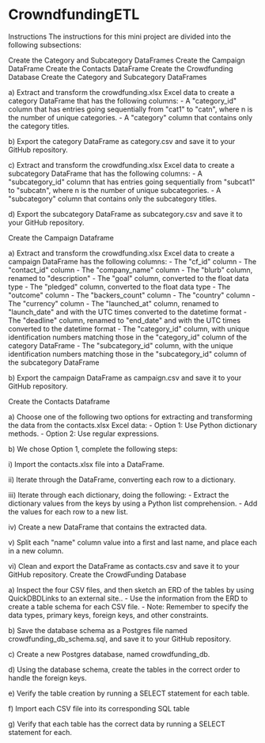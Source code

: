 # CrowndfundingETL


Instructions The instructions for this mini project are divided into the following subsections:

Create the Category and Subcategory DataFrames
Create the Campaign DataFrame
Create the Contacts DataFrame
Create the Crowdfunding Database
Create the Category and Subcategory DataFrames

a) Extract and transform the crowdfunding.xlsx Excel data to create a category DataFrame that has the following columns: - A "category_id" column that has entries going sequentially from "cat1" to "catn", where n is the number of unique categories. - A "category" column that contains only the category titles.

b) Export the category DataFrame as category.csv and save it to your GitHub repository.

c) Extract and transform the crowdfunding.xlsx Excel data to create a subcategory DataFrame that has the following columns: - A "subcategory_id" column that has entries going sequentially from "subcat1" to "subcatn", where n is the number of unique subcategories. - A "subcategory" column that contains only the subcategory titles.

d) Export the subcategory DataFrame as subcategory.csv and save it to your GitHub repository.

Create the Campaign Dataframe

a) Extract and transform the crowdfunding.xlsx Excel data to create a campaign DataFrame has the following columns: - The "cf_id" column - The "contact_id" column - The "company_name" column - The "blurb" column, renamed to "description" - The "goal" column, converted to the float data type - The "pledged" column, converted to the float data type - The "outcome" column - The "backers_count" column - The "country" column - The "currency" column - The "launched_at" column, renamed to "launch_date" and with the UTC times converted to the datetime format - The "deadline" column, renamed to "end_date" and with the UTC times converted to the datetime format - The "category_id" column, with unique identification numbers matching those in the "category_id" column of the category DataFrame - The "subcategory_id" column, with the unique identification numbers matching those in the "subcategory_id" column of the subcategory DataFrame

b) Export the campaign DataFrame as campaign.csv and save it to your GitHub repository.

Create the Contacts Dataframe

a) Choose one of the following two options for extracting and transforming the data from the contacts.xlsx Excel data: - Option 1: Use Python dictionary methods. - Option 2: Use regular expressions.

b) We chose Option 1, complete the following steps:

 i) Import the contacts.xlsx file into a DataFrame.

 ii) Iterate through the DataFrame, converting each row to a dictionary.

 iii) Iterate through each dictionary, doing the following:
     - Extract the dictionary values from the keys by using a Python list comprehension.
     - Add the values for each row to a new list.

 iv) Create a new DataFrame that contains the extracted data.

 v) Split each "name" column value into a first and last name, and place each in a new column.

 vi) Clean and export the DataFrame as contacts.csv and save it to your GitHub repository.
Create the CrowdFunding Database

a) Inspect the four CSV files, and then sketch an ERD of the tables by using QuickDBDLinks to an external site.. - Use the information from the ERD to create a table schema for each CSV file. - Note: Remember to specify the data types, primary keys, foreign keys, and other constraints.

b) Save the database schema as a Postgres file named crowdfunding_db_schema.sql, and save it to your GitHub repository.

c) Create a new Postgres database, named crowdfunding_db.

d) Using the database schema, create the tables in the correct order to handle the foreign keys.

e) Verify the table creation by running a SELECT statement for each table.

f) Import each CSV file into its corresponding SQL table

g) Verify that each table has the correct data by running a SELECT statement for each.
